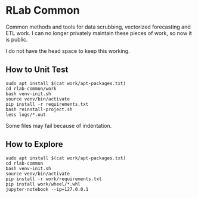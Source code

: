 # RLab Common
Common methods and tools for data scrubbing, vectorized forecasting and ETL work. I can no longer privately maintain these pieces of work, so now it is public. 

I do not have the head space to keep this working.

## How to Unit Test
```
sudo apt install $(cat work/apt-packages.txt)
cd rlab-common/work
bash venv-init.sh
source venv/bin/activate
pip install -r requirements.txt
bash reinstall-project.sh
less logs/*.out
```
Some files may fail because of indentation.

## How to Explore
```
sudo apt install $(cat work/apt-packages.txt)
cd rlab-common
bash venv-init.sh
source venv/bin/activate
pip install -r work/requirements.txt
pip install work/wheel/*.whl
jupyter-notebook --ip=127.0.0.1
```

